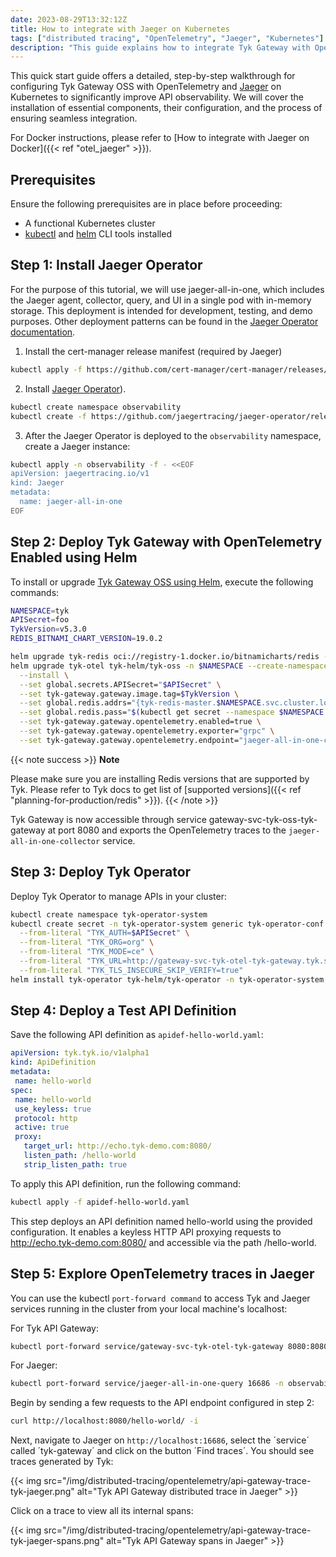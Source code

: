 ```yaml
---
date: 2023-08-29T13:32:12Z
title: How to integrate with Jaeger on Kubernetes
tags: ["distributed tracing", "OpenTelemetry", "Jaeger", "Kubernetes"]
description: "This guide explains how to integrate Tyk Gateway with OpenTelemetry and Jager on Kubernetes to enhance API Observability"
---
```


This quick start guide offers a detailed, step-by-step walkthrough for configuring Tyk Gateway OSS with OpenTelemetry and [Jaeger](https://www.jaegertracing.io/) on Kubernetes to significantly improve API observability. We will cover the installation of essential components, their configuration, and the process of ensuring seamless integration.

For Docker instructions, please refer to [How to integrate with Jaeger on Docker]({{< ref "otel_jaeger" >}}).


## Prerequisites

Ensure the following prerequisites are in place before proceeding:

- A functional Kubernetes cluster
- [kubectl](https://kubernetes.io/docs/tasks/tools/#kubectl) and [helm](https://helm.sh/docs/intro/install/) CLI tools installed

## Step 1: Install Jaeger Operator

For the purpose of this tutorial, we will use jaeger-all-in-one, which includes the Jaeger agent, collector, query, and UI in a single pod with in-memory storage. This deployment is intended for development, testing, and demo purposes. Other deployment patterns can be found in the [Jaeger Operator documentation](https://www.jaegertracing.io/docs/1.51/operator/#deployment-strategies).


1. Install the cert-manager release manifest (required by Jaeger)

```bash
kubectl apply -f https://github.com/cert-manager/cert-manager/releases/download/v1.13.2/cert-manager.yaml
```

2. Install [Jaeger Operator](https://www.jaegertracing.io/docs/latest/operator/)).

```bash
kubectl create namespace observability
kubectl create -f https://github.com/jaegertracing/jaeger-operator/releases/download/v1.51.0/jaeger-operator.yaml -n observability

```

3. After the Jaeger Operator is deployed to the `observability` namespace, create a Jaeger instance:

```bash
kubectl apply -n observability -f - <<EOF
apiVersion: jaegertracing.io/v1
kind: Jaeger
metadata:
  name: jaeger-all-in-one
EOF
```


## Step 2: Deploy Tyk Gateway with OpenTelemetry Enabled using Helm

To install or upgrade [Tyk Gateway OSS using Helm](https://github.com/TykTechnologies/tyk-charts/tree/main/tyk-oss), execute the following commands:

```bash
NAMESPACE=tyk
APISecret=foo
TykVersion=v5.3.0
REDIS_BITNAMI_CHART_VERSION=19.0.2

helm upgrade tyk-redis oci://registry-1.docker.io/bitnamicharts/redis -n $NAMESPACE --create-namespace --install --version $REDIS_BITNAMI_CHART_VERSION
helm upgrade tyk-otel tyk-helm/tyk-oss -n $NAMESPACE --create-namespace \
  --install \
  --set global.secrets.APISecret="$APISecret" \
  --set tyk-gateway.gateway.image.tag=$TykVersion \
  --set global.redis.addrs="{tyk-redis-master.$NAMESPACE.svc.cluster.local:6379}" \
  --set global.redis.pass="$(kubectl get secret --namespace $NAMESPACE tyk-redis -o jsonpath='{.data.redis-password}' | base64 -d)" \
  --set tyk-gateway.gateway.opentelemetry.enabled=true \
  --set tyk-gateway.gateway.opentelemetry.exporter="grpc" \
  --set tyk-gateway.gateway.opentelemetry.endpoint="jaeger-all-in-one-collector.observability.svc:4317"
```

{{< note success >}}
**Note**

Please make sure you are installing Redis versions that are supported by Tyk. Please refer to Tyk docs to get list of [supported versions]({{< ref "planning-for-production/redis" >}}).
{{< /note >}}


Tyk Gateway is now accessible through service gateway-svc-tyk-oss-tyk-gateway at port 8080 and exports the OpenTelemetry traces to the `jaeger-all-in-one-collector` service.

## Step 3: Deploy Tyk Operator

Deploy Tyk Operator to manage APIs in your cluster:

```bash
kubectl create namespace tyk-operator-system
kubectl create secret -n tyk-operator-system generic tyk-operator-conf \
  --from-literal "TYK_AUTH=$APISecret" \
  --from-literal "TYK_ORG=org" \
  --from-literal "TYK_MODE=ce" \
  --from-literal "TYK_URL=http://gateway-svc-tyk-otel-tyk-gateway.tyk.svc:8080" \
  --from-literal "TYK_TLS_INSECURE_SKIP_VERIFY=true"
helm install tyk-operator tyk-helm/tyk-operator -n tyk-operator-system

```

## Step 4: Deploy a Test API Definition

Save the following API definition as `apidef-hello-world.yaml`:

```yaml
apiVersion: tyk.tyk.io/v1alpha1
kind: ApiDefinition
metadata:
 name: hello-world
spec:
 name: hello-world
 use_keyless: true
 protocol: http
 active: true
 proxy:
   target_url: http://echo.tyk-demo.com:8080/
   listen_path: /hello-world
   strip_listen_path: true
```

To apply this API definition, run the following command:

```bash
kubectl apply -f apidef-hello-world.yaml 
```

This step deploys an API definition named hello-world using the provided configuration. It enables a keyless HTTP API proxying requests to http://echo.tyk-demo.com:8080/ and accessible via the path /hello-world.

## Step 5: Explore OpenTelemetry traces in Jaeger

You can use the kubectl `port-forward command` to access Tyk and Jaeger services running in the cluster from your local machine's localhost:

For Tyk API Gateway:

```bash
kubectl port-forward service/gateway-svc-tyk-otel-tyk-gateway 8080:8080 -n tyk
```

For Jaeger:

```bash
kubectl port-forward service/jaeger-all-in-one-query 16686 -n observability
```

Begin by sending a few requests to the API endpoint configured in step 2: 

```bash
curl http://localhost:8080/hello-world/ -i
```

Next, navigate to Jaeger on `http://localhost:16686`, select the ´service´ called ´tyk-gateway´ and click on the button ´Find traces´. You should see traces generated by Tyk:

{{< img src="/img/distributed-tracing/opentelemetry/api-gateway-trace-tyk-jaeger.png" alt="Tyk API Gateway distributed trace in Jaeger" >}}

Click on a trace to view all its internal spans:

{{< img src="/img/distributed-tracing/opentelemetry/api-gateway-trace-tyk-jaeger-spans.png" alt="Tyk API Gateway spans in Jaeger" >}}

